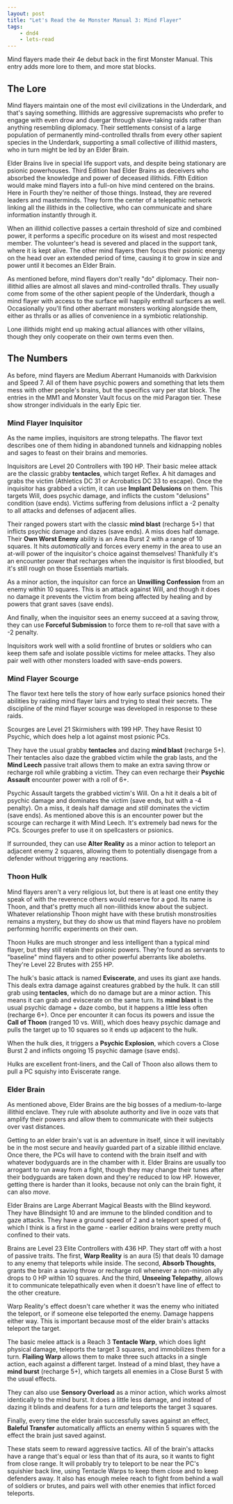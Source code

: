 ```yaml
---
layout: post
title: "Let's Read the 4e Monster Manual 3: Mind Flayer"
tags:
    - dnd4
    - lets-read
---
```


Mind flayers made their 4e debut back in the first Monster Manual. This entry
adds more lore to them, and more stat blocks.

## The Lore

Mind flayers maintain one of the most evil civilizations in the Underdark, and
that's saying something. Illithids are aggressive supremacists who prefer to
engage with even drow and duergar through slave-taking raids rather than
anything resembling diplomacy. Their settlements consist of a large population
of permanently mind-controlled thralls from every other sapient species in the
Underdark, supporting a small collective of illithid masters, who in turn might
be led by an Elder Brain.

Elder Brains live in special life support vats, and despite being stationary are
psionic powerhouses. Third Edition had Elder Brains as deceivers who absorbed
the knowledge and power of deceased illithids. Fifth Edition would make mind
flayers into a full-on hive mind centered on the brains. Here in Fourth they're
neither of those things. Instead, they are revered leaders and masterminds. They
form the center of a telepathic network linking all the illithids in the
collective, who can communicate and share information instantly through it.

When an illithid collective passes a certain threshold of size and combined
power, it performs a specific procedure on its wisest and most respected
member. The volunteer's head is severed and placed in the support tank, where it
is kept alive. The other mind flayers then focus their psionic energy on the
head over an extended period of time, causing it to grow in size and power until
it becomes an Elder Brain.

As mentioned before, mind flayers don't really "do" diplomacy. Their
non-illithid allies are almost all slaves and mind-controlled thralls. They
usually come from some of the other sapient people of the Underdark, though a
mind flayer with access to the surface will happily enthrall surfacers as
well. Occasionally you'll find other aberrant monsters working alongside them,
either as thralls or as allies of convenience in a symbiotic relationship.

Lone illithids might end up making actual alliances with other villains, though
they only cooperate on their own terms even then.

## The Numbers

As before, mind flayers are Medium Aberrant Humanoids with Darkvision and
Speed 7. All of them have psychic powers and something that lets them mess with
other people's brains, but the specifics vary per stat block. The entries in the
MM1 and Monster Vault focus on the mid Paragon tier. These show stronger
individuals in the early Epic tier.

### Mind Flayer Inquisitor

As the name implies, inquisitors are strong telepaths. The flavor text describes
one of them hiding in abandoned tunnels and kidnapping nobles and sages to feast
on their brains and memories.

Inquisitors are Level 20 Controllers with 190 HP. Their basic melee attack are
the classic grabby **tentacles**, which target Reflex. A hit damages and grabs
the victim (Athletics DC 31 or Acrobatics DC 33 to escape). Once the inquisitor
has grabbed a victim, it can use **Implant Delusions** on them. This targets
Will, does psychic damage, and inflicts the custom "delusions" condition (save
ends). Victims suffering from delusions inflict a -2 penalty to all attacks and
defenses of adjacent allies.

Their ranged powers start with the classic **mind blast** (recharge 5+) that
inflicts psychic damage and dazes (save ends). A miss does half damage. Their
**Own Worst Enemy** ability is an Area Burst 2 with a range of 10 squares. It
hits _automatically_ and forces every enemy in the area to use an at-will power
of the inquisitor's choice against themselves! Thankfully it's an encounter
power that recharges when the inquisitor is first bloodied, but it's still rough
on those Essentials martials.

As a minor action, the inquisitor can force an **Unwilling Confession** from an
enemy within 10 squares. This is an attack against Will, and though it does no
damage it prevents the victim from being affected by healing and by powers that
grant saves (save ends).

And finally, when the inquisitor sees an enemy succeed at a saving throw, they
can use **Forceful Submission** to force them to re-roll that save with a -2
penalty.

Inquisitors work well with a solid frontline of brutes or soldiers who can keep
them safe and isolate possible victims for melee attacks. They also pair well
with other monsters loaded with save-ends powers.

### Mind Flayer Scourge

The flavor text here tells the story of how early surface psionics honed their
abilities by raiding mind flayer lairs and trying to steal their secrets. The
discipline of the mind flayer scourge was developed in response to these
raids.

Scourges are Level 21 Skirmishers with 199 HP. They have Resist 10 Psychic,
which does help a lot against most psionic PCs.

They have the usual grabby **tentacles** and dazing **mind blast** (recharge
5+). Their tentacles also daze the grabbed victim while the grab lasts, and
the **Mind Leech** passive trait allows them to make an extra saving throw or
recharge roll while grabbing a victim. They can even recharge their **Psychic
Assault** encounter power with a roll of 6+.

Psychic Assault targets the grabbed victim's Will. On a hit it deals a bit of
psychic damage and dominates the victim (save ends, but with a -4 penalty). On a
miss, it deals half damage and _still_ dominates the victim (save ends). As
mentioned above this is an encounter power but the scourge can recharge it with
Mind Leech. It's extremely bad news for the PCs. Scourges prefer to use it on
spellcasters or psionics.

If surrounded, they can use **Alter Reality** as a minor action to teleport an
adjacent enemy 2 squares, allowing them to potentially disengage from a defender
without triggering any reactions.

### Thoon Hulk

Mind flayers aren't a very religious lot, but there is at least one entity they
speak of with the reverence others would reserve for a god. Its name is Thoon,
and that's pretty much all non-illithids know about the subject. Whatever
relationship Thoon might have with these brutish monstrosities remains a
mystery, but they do show us that mind flayers have no problem performing
horrific experiments on their own.

Thoon Hulks are much stronger and less intelligent than a typical mind flayer,
but they still retain their psionic powers. They're found as servants to
"baseline" mind flayers and to other powerful aberrants like aboleths. They're
Level 22 Brutes with 255 HP.

The hulk's basic attack is named **Eviscerate**, and uses its giant axe
hands. This deals extra damage against creatures grabbed by the hulk. It can
still grab using **tentacles**, which do no damage but are a minor action. This
means it can grab and eviscerate on the same turn. Its **mind blast** is the
usual psychic damage + daze combo, but it happens a little less often (recharge
6+). Once per encounter it can focus its powers and issue the **Call of Thoon**
(ranged 10 vs. Will), which does heavy psychic damage and pulls the target up to
10 squares so it ends up adjacent to the hulk.

When the hulk dies, it triggers a **Psychic Explosion**, which covers a Close
Burst 2 and inflicts ongoing 15 psychic damage (save ends).

Hulks are excellent front-liners, and the Call of Thoon also allows them to pull
a PC squishy into Eviscerate range.

### Elder Brain

As mentioned above, Elder Brains are the big bosses of a medium-to-large
illithid enclave. They rule with absolute authority and live in ooze vats that
amplify their powers and allow them to communicate with their subjects over vast
distances.

Getting to an elder brain's vat is an adventure in itself, since it will
inevitably be in the most secure and heavily guarded part of a sizable illithid
enclave. Once there, the PCs will have to contend with the brain itself and with
whatever bodyguards are in the chamber with it. Elder Brains are usually too
arrogant to run away from a fight, though they may change their tunes after
their bodyguards are taken down and they're reduced to low HP. However, getting
there is harder than it looks, because not only can the brain fight, it can also
_move_.

Elder Brains are Large Aberrant Magical Beasts with the Blind keyword. They have
Blindsight 10 and are immune to the blinded condition and to gaze attacks. They
have a ground speed of 2 and a teleport speed of 6, which I think is a first in
the game - earlier edition brains were pretty much confined to their vats.

Brains are Level 23 Elite Controllers with 436 HP. They start off with a host of
passive traits. The first, **Warp Reality** is an aura (5) that deals 10 damage
to any enemy that teleports while inside. The second, **Absorb Thoughts**,
grants the brain a saving throw or recharge roll whenever a non-minion ally
drops to 0 HP within 10 squares. And the third, **Unseeing Telepathy**, allows
it to communicate telepathically even when it doesn't have line of effect to the
other creature.

Warp Reality's effect doesn't care whether it was the enemy who initiated the
teleport, or if someone else teleported the enemy. Damage happens either
way. This is important because most of the elder brain's attacks teleport the
target.

The basic melee attack is a Reach 3 **Tentacle Warp**, which does light physical
damage, teleports the target 3 squares, and immobilizes them for a
turn. **Flailing Warp** allows them to make three such attacks in a single
action, each against a different target. Instead of a mind blast, they have a
**mind burst** (recharge 5+), which targets all enemies in a Close Burst 5 with
the usual effects.

They can also use **Sensory Overload** as a minor action, which works almost
identically to the mind burst. It does a little less damage, and instead of
dazing it blinds and deafens for a turn _and_ teleports the target 3 squares.

Finally, every time the elder brain successfully saves against an effect,
**Baleful Transfer** automatically afflicts an enemy within 5 squares with the
effect the brain just saved against.

These stats seem to reward aggressive tactics. All of the brain's attacks have a
range that's equal or less than that of its aura, so it wants to fight from
close range. It will probably try to teleport to be near the PC's squishier back
line, using Tentacle Warps to keep them close and to keep defenders away. It
also has enough melee reach to fight from behind a wall of soldiers or brutes,
and pairs well with other enemies that inflict forced teleports.
